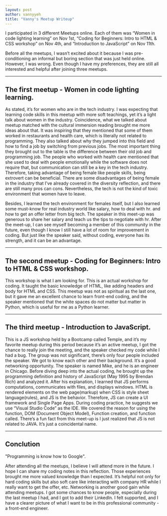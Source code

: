 ```yaml
---
layout: post
author: vannyyeh
title: "Vanny's Meetup Writeup"
---
```

I participated in 3 different Meetups online. Each of them was “Women in code lighting learning” on Nov 1st, “Coding for Beginners: Intro to HTML & CSS workshop” on Nov 4th, and “Introduction to JavaScript” on Nov 11th.

Before all the meetups, I wasn’t excited about it because I was pre-conditioning an informal but boring section that was just held online. However, I was wrong. Even though I have my preferences, they are still all interested and helpful after joining three meetups.

---
The first meetup - Women in code lighting learning. 
---
As stated, it’s for women who are in the tech industry. I was expecting that learning code skills in this meetup with more soft teachings, yet it’s a light talk about women in the industry. Coincidence, what we talked about meetup matched with the cultural immersion reading brought me more ideas about that. 
It was inspiring that they mentioned that some of them worked in restaurants and health care, which is literally not related to programming. They also talked about why they jumped into this field and how to find a job by switching from previous jobs. The most important thing they brought out to the table is the difference between their old job and programming job. The people who worked with health care mentioned that she used to deal with people emotionally while the software does not require that, but communication can still be a key in the tech industry. Therefore, taking advantage of being female like people skills, being extrovert can be beneficial. There are some disadvantages of being female in the industry that I’ve already covered in the diversity reflection, and there are still many pros can cons. Nevertheless, the tech is not the kind of toxic environment that women have to leave.

Besides, I learned the tech environment for females itself, but I also learned some must-know for real industry world like salary, how to deal with hr. and how to get an offer letter from big tech. The speaker in this meet-up was generous to share her salary and teach us the tips to negotiate with hr. After the meet-up, I can see myself becoming a member of this community in the future, even though I know I still have a lot of room for improvement in coding. But just like the speaker said, without coding, everyone has its strength, and it can be an advantage.

---
The second meetup - Coding for Beginners: Intro to HTML & CSS workshop. 
---
This workshop is what I am looking for. This is an actual workshop for coding. It taught the basic knowledge of HTML, like adding headers and body for HTML and CSS. This meetup was not as spiritual as the last one, but it gave me an excellent chance to learn front-end coding, and the speaker mentioned that the white spaces do not matter but matter in Python, which is useful for me as a Python learner.

---
The third meetup - Introduction to JavaScript. 
---
This is a JS workshop held by a Bootcamp called Temple, and it’s my favorite meetup during this period because it’s an active meetup, I got the chance to really join the meeting, and the speaker checked my code while I had a bug. The group was not significant, there’s only four people included the speaker. We got to know each other and their background. It’s a good networking opportunity.
The speaker is named Mike, and he is an engineer in Chicago. Before diving deep into the actual coding, he brought up the programming definition and history of JavaScript (May 1995 by Brendan Rich) and analyzed it. After his explanation, I learned that JS performs computations, communicates with files, and displays windows. HTML is rendered elements on the web page(markup) when CSS is style sheet language(rules), and JS is the behavior. Therefore, JS can create a UI framework and Single Page Apps. During coding practice, he suggests we use “Visual Studio Code” as the IDE. We covered the reason for using the function, DOM (Document Object Model), Function creation, and function called. There’s a fun fact from this meet-up is I just realized that JS is not related to JAVA. It’s just a coincidental name.

---
Conclution
---
"Programming is know how to Google".

After attending all the meetups, I believe I will attend more in the future. I hope I can share my coding notes in this reflection. Those experiences brought me more valued knowledge than I expected. It’s helpful not only for hard coding skills but also soft care like interacting with company HR while I really want to get the offer, etc. Networking is another good gain while attending meetups. I got some chances to know people, especially during the last meetup I had, and I got to add their LinkedIn. I felt supported, and I have a clearer picture of what I want to be in this professional community - a front-end engineer.  



